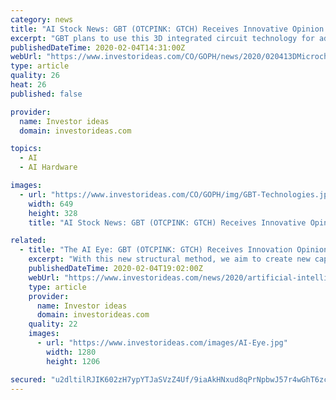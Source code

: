 ```yaml
---
category: news
title: "AI Stock News: GBT (OTCPINK: GTCH) Receives Innovative Opinion From Patent Cooperation Treaty (PCT) For Its 3D Microchip Patent"
excerpt: "GBT plans to use this 3D integrated circuit technology for advanced GPUs and CPUs, and particularly for AI/machine learning ICs, as they require vast amount of smart circuitry. The invention is also targeted to enable larger IoT/Mobile chips that include additional units on board like memory, analog and RF circuitry. The new method will ..."
publishedDateTime: 2020-02-04T14:31:00Z
webUrl: "https://www.investorideas.com/CO/GOPH/news/2020/020413DMicrochip-Patent.asp"
type: article
quality: 26
heat: 26
published: false

provider:
  name: Investor ideas
  domain: investorideas.com

topics:
  - AI
  - AI Hardware

images:
  - url: "https://www.investorideas.com/CO/GOPH/img/GBT-Technologies.jpg"
    width: 649
    height: 328
    title: "AI Stock News: GBT (OTCPINK: GTCH) Receives Innovative Opinion From Patent Cooperation Treaty (PCT) For Its 3D Microchip Patent"

related:
  - title: "The AI Eye: GBT (OTCPINK: GTCH) Receives Innovation Opinion for 3D Microchip Patent and Accenture (NYSE: ACN) Agrees to Acquire Mudano"
    excerpt: "With this new structural method, we aim to create new capabilities for IC designers, enabling [a] vast amount of circuits on one chip. This means more on-board features and smarter ICs especially when it comes to AI and storage microchips like memory and SSD (Solid State Drive). The invention covers new wafer-fab manufacturing disciplines for ..."
    publishedDateTime: 2020-02-04T19:02:00Z
    webUrl: "https://www.investorideas.com/news/2020/artificial-intelligence/02041AIEye-GTCH-ACN.asp"
    type: article
    provider:
      name: Investor ideas
      domain: investorideas.com
    quality: 22
    images:
      - url: "https://www.investorideas.com/images/AI-Eye.jpg"
        width: 1280
        height: 1206

secured: "u2dltilRJIK602zH7ypYTJaSVzZ4Uf/9iaAkHNxud8qPrNpbwJ57r4wGhT6zc6L54haWosnAe1CvAZCfQ2ZpxY/4Thh9Fm5uIKLv3Y2XQKa4vUkZXoKmkeb2tzQeTNBrz9BiUUFOwjBq/p65uYgW+ynDO7tW2JxdKDhViyZl6C7sLuydKG+pD9t6XAhFs5ewKf2KyDdKy/a6EbLVjKxKxr+F2dc39YmlLlELs5o14yU3M7t6tpRSkqpJoKBVdwMLvzFGNpM2AwAknL27spRjeLeKRA5EEcYZfBvu+al7ZTUbyaiIxGcbtvNfmGOlKn7z;gtwp17F+ho3z+mqTANg95g=="
---
```


